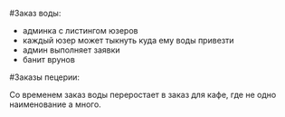 #Заказ воды:

 - админка с листингом юзеров
 - каждый юзер может тыкнуть куда ему воды привезти
 - админ выполняет заявки
 - банит врунов
 
#Заказы пецерии:

Со временем заказ воды переростает в заказ для кафе, где не одно наименование а много.
